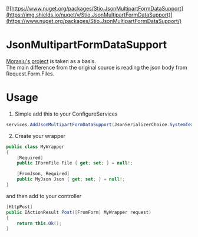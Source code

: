 [![https://www.nuget.org/packages/Stio.JsonMultipartFormDataSupport](https://img.shields.io/nuget/v/Stio.JsonMultipartFormDataSupport)](https://www.nuget.org/packages/Stio.JsonMultipartFormDataSupport/)

# JsonMultipartFormDataSupport
[Morasiu's project](https://github.com/Morasiu/Swashbuckle.AspNetCore.JsonMultipartFormDataSupport) is taken as a basis.  
The main difference from the original source is reading the json body from Request.Form.Files.

# Usage
1. Simple add this to your ConfigureServices
```csharp
services.AddJsonMultipartFormDataSupport(JsonSerializerChoice.SystemText);
```

2. Create your wrapper
```csharp
public class MyWrapper
{
    [Required]
    public IFormFile File { get; set; } = null!;

    [FromJson, Required]
    public MyJson Json { get; set; } = null!;
}
```
and then add to your controller
```csharp
[HttpPost]
public IActionResult Post([FromForm] MyWrapper request)
{
    return this.Ok();
}
```

